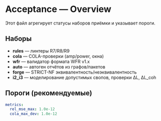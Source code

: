 # Acceptance — Overview

Этот файл агрегирует статусы наборов приёмки и указывает пороги.

## Наборы
- **rules** — линтеры R7/R8/R9
- **cola** — COLA-проверки (amp/power, окна)
- **wfr** — валидатор формата WFR v1.x
- **auto** — автоген отчётов из графов/пакетов
- **forge** — STRICT-NF эквивалентность/неэквивалентность
- **i2_i3** — моделирование допустимых свопов, проверки ΔL, ΔL_coh

## Пороги (рекомендуемые)
```yaml
metrics:
  rel_mse_max: 1.0e-12
  cola_max_dev: 1.0e-12
```
